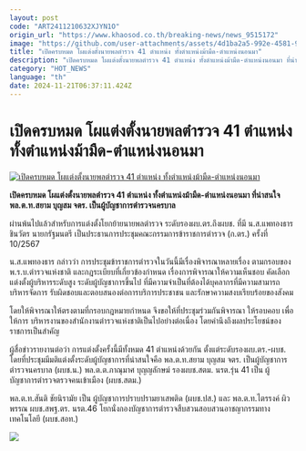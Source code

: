 ```yaml
---
layout: post
code: "ART2411210632XJYN1O"
origin_url: "https://www.khaosod.co.th/breaking-news/news_9515172"
image: "https://github.com/user-attachments/assets/4d1ba2a5-992e-4581-9ce9-309dcee40380"
title: "เปิดครบหมด โผแต่งตั้งนายพลตำรวจ 41 ตำแหน่ง ทั้งตำแหน่งม้ามืด-ตำแหน่งนอนมา"
description: "เปิดครบหมด โผแต่งตั้งนายพลตำรวจ 41 ตำแหน่ง ทั้งตำแหน่งม้ามืด-ตำแหน่งนอนมา ที่น่าสนใจสยาม บุญสม จตร. เป็นผู้บัญชาการตำรวจนครบาล"
category: "HOT_NEWS"
language: "th"
date: 2024-11-21T06:37:11.424Z
---
```


# เปิดครบหมด โผแต่งตั้งนายพลตำรวจ 41 ตำแหน่ง ทั้งตำแหน่งม้ามืด-ตำแหน่งนอนมา

[![เปิดครบหมด โผแต่งตั้งนายพลตำรวจ 41 ตำแหน่ง ทั้งตำแหน่งม้ามืด-ตำแหน่งนอนมา](https://www.khaosod.co.th/wpapp/uploads/2024/11/police445-3.jpg "เปิดครบหมด โผแต่งตั้งนายพลตำรวจ 41 ตำแหน่ง ทั้งตำแหน่งม้ามืด-ตำแหน่งนอนมา")](https://www.khaosod.co.th/wpapp/uploads/2024/11/police445-3.jpg)

**เปิดครบหมด โผแต่งตั้งนายพลตำรวจ 41 ตำแหน่ง ทั้งตำแหน่งม้ามืด-ตำแหน่งนอนมา ที่น่าสนใจพล.ต.ท.สยาม บุญสม จตร. เป็นผู้บัญชาการตำรวจนครบาล**

ผ่านพ้นไปแล้วสำหรับการแต่งตั้งโยกย้ายนายพลตำรวจ ระดับรองผบ.ตร.ถึงผบช. ที่มี น.ส.แพทองธาร ชินวัตร นายกรัฐมนตรี เป็นประธานการประชุมคณะกรรมการข้าราชการตำรวจ (ก.ตร.) ครั้งที่ 10/2567

น.ส.แพทองธาร กล่าวว่า การประชุมข้าราชการตำรวจในวันนี้มีเรื่องพิจารณาหลายเรื่อง ตามกรอบของพ.ร.บ.ตำรวจแห่งชาติ และกฎระเบียบที่เกี่ยวข้องกำหนด เรื่องการพิจารณาให้ความเห็นชอบ คัดเลือกแต่งตั้งผู้บริหารระดับสูง ระดับผู้บัญชาการขึ้นไป ที่มีความจำเป็นที่ต้องได้บุคลากรที่มีความสามารถบริหารจัดการ รับผิดชอบและตอบสนองต่อการบริการประชาชน และรักษาความสงบเรียบร้อยของสังคม

โดยให้พิจารณาให้ตรงตามที่กรอบกฎหมายกำหนด จึงขอให้ที่ประชุมร่วมกันพิจารณา ให้รอบคอบ เพื่อให้การ บริหารงานของสำนักงานตำรวจแห่งชาติเป็นไปอย่างต่อเนื่อง โดยคำนึงถึงผลประโยชน์ของราชการเป็นสำคัญ

ผู้สื่อข่าวรายงานต่อว่า การแต่งตั้งครั้งนี้มีทั้งหมด 41 ตำแหน่งด้วยกัน ตั้งแต่ระดับรองผบ.ตร.-ผบช. โดยที่ประชุมมีมติแต่งตั้งระดับผู้บัญชาการที่น่าสนใจคือ พล.ต.ท.สยาม บุญสม จตร. เป็นผู้บัญชาการตำรวจนครบาล (ผบช.น.) พล.ต.ต.ภาณุมาศ บุญญลักษม์ รองผบช.สตม. นรต.รุ่น 41 เป็น ผู้บัญชาการตำรวจตรวจคนเข้าเมือง (ผบช.สตม.)

พล.ต.ท.สันติ ชัยนิรามัย เป็น ผู้บัญชาการปราบปรามยาเสพติด (ผบช.ปส.) และ พล.ต.ท.ไตรรงค์ ผิวพรรณ ผบช.สพฐ.ตร. นรต.46 โยกนั่งกองบัญชาการตำรวจสืบสวนสอบสวนอาชญากรรมทางเทคโนโลยี (ผบช.สอท.)

[![](https://www.khaosod.co.th/wpapp/uploads/2024/11/police445-2.jpg)](https://www.khaosod.co.th/wpapp/uploads/2024/11/police445-2.jpg)